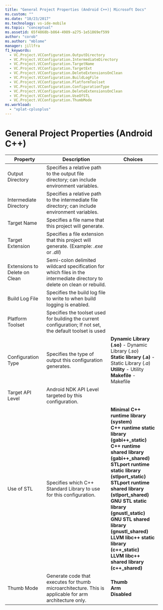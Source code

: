 ```yaml
---
title: "General Project Properties (Android C++)| Microsoft Docs"
ms.custom: ""
ms.date: "10/23/2017"
ms.technology: vs-ide-mobile
ms.topic: "conceptual"
ms.assetid: 65f4868b-b864-4989-a275-1e51869ef599
author: "corob"
ms.author: "mblome"
manager: jillfra
f1_keywords:
  - VC.Project.VCConfiguration.OutputDirectory
  - VC.Project.VCConfiguration.IntermediateDirectory
  - VC.Project.VCConfiguration.TargetName
  - VC.Project.VCConfiguration.TargetExt
  - VC.Project.VCConfiguration.DeleteExtensionsOnClean
  - VC.Project.VCConfiguration.BuildLogFile
  - VC.Project.VCConfiguration.PlatformToolset
  - VC.Project.VCConfiguration.ConfigurationType
  - VC.Project.VCConfiguration.DeleteExtensionsOnClean
  - VC.Project.VCConfiguration.UseOfSTL
  - VC.Project.VCConfiguration.ThumbMode
ms.workload:
  - "xplat-cplusplus"
---
```


# General Project Properties (Android C++)

Property | Description | Choices
--- | ---| ---
Output Directory | Specifies a relative path to the output file directory; can include environment variables.
Intermediate Directory | Specifies a relative path to the intermediate file directory; can include environment variables.
Target Name | Specifies a file name that this project will generate.
Target Extension | Specifies a file extension that this project will generate. (Example: *.exe* or *.dll*)
Extensions to Delete on Clean | Semi-colon delimited wildcard specification for which files in the intermediate directory to delete on clean or rebuild.
Build Log File | Specifies the build log file to write to when build logging is enabled.
Platform Toolset | Specifies the toolset used for building the current configuration; If not set, the default toolset is used
Configuration Type | Specifies the type of output this configuration generates. | **Dynamic Library (.so)** - Dynamic Library (*.so*)<br>**Static library (.a)** - Static Library (*.a*)<br>**Utility** - Utility<br>**Makefile** - Makefile<br>
Target API Level | Android NDK API Level targeted by this configuration.
Use of STL | Specifies which C++ Standard Library to use for this configuration. | **Minimal C++ runtime library (system)**<br>**C++ runtime static library (gabi++_static)**<br>**C++ runtime shared library (gabi++_shared)**<br>**STLport runtime static library (stlport_static)**<br>**STLport runtime shared library (stlport_shared)**<br>**GNU STL static library (gnustl_static)**<br>**GNU STL shared library (gnustl_shared)**<br>**LLVM libc++ static library (c++_static)**<br>**LLVM libc++ shared library (c++_shared)**<br>
Thumb Mode | Generate code that executes for thumb microarchitecture. This is applicable for arm architecture only. | **Thumb**<br>**Arm**<br>**Disabled**<br>
